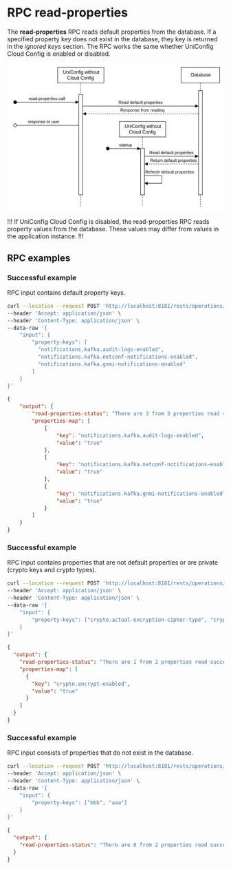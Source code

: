 # RPC read-properties

The **read-properties** RPC reads default properties from the database. If a specified property key does not exist in the database, they key is returned in the *ignored keys* section. The RPC works the same whether UniConfig Cloud Config is enabled or disabled.

![read](read.jpg)

!!!
If UniConfig Cloud Config is disabled, the read-properties RPC reads property values from the database. These values may differ from values in the application instance.
!!!

## RPC examples

### Successful example

RPC input contains default property keys.

```bash RPC Request
curl --location --request POST 'http://localhost:8181/rests/operations/uniconfig-manager:read-properties' \
--header 'Accept: application/json' \
--header 'Content-Type: application/json' \
--data-raw '{
    "input": {
        "property-keys": [
          "notifications.kafka.audit-logs-enabled",
          "notifications.kafka.netconf-notifications-enabled", 
          "notifications.kafka.gnmi-notifications-enabled"
        ]
    }
}'
```

```json RPC Response, Status: 200
{
    "output": {
        "read-properties-status": "There are 3 from 3 properties read successfully. Ignored keys: []",
        "properties-map": [
            {
                "key": "notifications.kafka.audit-logs-enabled",
                "value": "true"
            },
            {
                "key": "notifications.kafka.netconf-notifications-enabled",
                "value": "true"
            },
            {
                "key": "notifications.kafka.gnmi-notifications-enabled",
                "value": "true"
            }
        ]
    }
}
```

### Successful example

RPC input contains properties that are not default properties or are private (crypto keys and crypto types).

```bash RPC Request
curl --location --request POST 'http://localhost:8181/rests/operations/uniconfig-manager:read-properties' \
--header 'Accept: application/json' \
--header 'Content-Type: application/json' \
--data-raw '{
    "input": {
        "property-keys": ["crypto.actual-encryption-cipher-type", "crypto.encrypt-enabled"]
    }
}'
```

```json RPC Response, Status: 200
{
  "output": {
    "read-properties-status": "There are 1 from 2 properties read successfully. Ignored keys: [crypto.actual-encryption-cipher-type]",
    "properties-map": [
      {
        "key": "crypto.encrypt-enabled",
        "value": "true"
      }
    ]
  }
}
```

### Successful example

RPC input consists of properties that do not exist in the database.

```bash RPC Request
curl --location --request POST 'http://localhost:8181/rests/operations/uniconfig-manager:read-properties' \
--header 'Accept: application/json' \
--header 'Content-Type: application/json' \
--data-raw '{
    "input": {
        "property-keys": ["bbb", "aaa"]
    }
}'
```

```json RPC Response, Status: 200
{
  "output": {
    "read-properties-status": "There are 0 from 2 properties read successfully. Ignored keys: [bbb, aaa]"
  }
}
```
